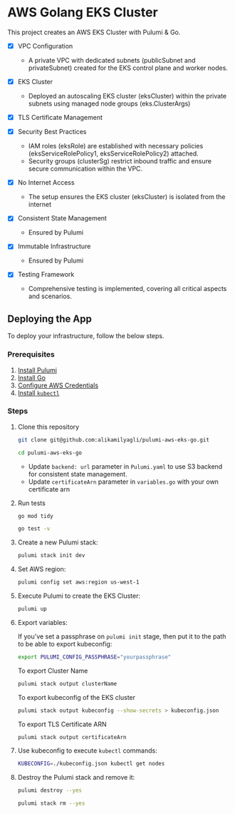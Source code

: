 # AWS Golang EKS Cluster
This project creates an AWS EKS Cluster with Pulumi & Go.

- [x] VPC Configuration
  - A private VPC with dedicated subnets (publicSubnet and privateSubnet) created for the EKS control plane and worker nodes.

- [x] EKS Cluster
  - Deployed an autoscaling EKS cluster (eksCluster) within the private subnets using managed node groups (eks.ClusterArgs)

- [x] TLS Certificate Management

- [x] Security Best Practices 
  - IAM roles (eksRole) are established with necessary policies (eksServiceRolePolicy1, eksServiceRolePolicy2) attached. 
  - Security groups (clusterSg) restrict inbound traffic and ensure secure communication within the VPC.

- [x] No Internet Access
  - The setup ensures the EKS cluster (eksCluster) is isolated from the internet

- [x] Consistent State Management
  - Ensured by Pulumi

- [x] Immutable Infrastructure
  - Ensured by Pulumi

- [x] Testing Framework
  - Comprehensive testing is implemented, covering all critical aspects and scenarios.


## Deploying the App

To deploy your infrastructure, follow the below steps.

### Prerequisites

1. [Install Pulumi](https://www.pulumi.com/docs/install/)
2. [Install Go](https://go.dev/doc/install)
3. [Configure AWS Credentials](https://www.pulumi.com/registry/packages/aws/installation-configuration/)
4. [Install `kubectl`](https://kubernetes.io/docs/tasks/tools/#kubectl)

### Steps

1. Clone this repository
    ```bash
    git clone git@github.com:alikamilyagli/pulumi-aws-eks-go.git
    ```
    ```bash
    cd pulumi-aws-eks-go
    ```

    - Update `backend: url` parameter in `Pulumi.yaml` to use S3 backend for consistent state management.
    - Update `certificateArn` parameter in `variables.go` with your own certificate arn


2. Run tests
    ```bash
    go mod tidy
    ```
    ```bash
    go test -v
    ```

3. Create a new Pulumi stack:

    ```bash
    pulumi stack init dev
    ```

4. Set AWS region:

    ```bash
    pulumi config set aws:region us-west-1
    ```

5. Execute Pulumi to create the EKS Cluster:

    ```bash
    pulumi up
    ```

6. Export variables:

    If you've set a passphrase on `pulumi init` stage, then put it to the path to be able to export kubeconfig:
    ```bash
    export PULUMI_CONFIG_PASSPHRASE="yourpassphrase"
    ```

    To export Cluster Name
    ```bash
    pulumi stack output clusterName
    ```   

    To export kubeconfig of the EKS cluster
    ```bash
    pulumi stack output kubeconfig --show-secrets > kubeconfig.json
    ```

    To export TLS Certificate ARN
    ```bash
    pulumi stack output certificateArn
    ```

7. Use kubeconfig to execute `kubectl` commands:

    ```bash
    KUBECONFIG=./kubeconfig.json kubectl get nodes
    ```

8. Destroy the Pulumi stack and remove it:

    ```bash
    pulumi destroy --yes
    ```
    ```bash
    pulumi stack rm --yes
    ```
